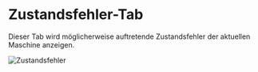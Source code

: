 # Zustandsfehler-Tab

Dieser Tab wird möglicherweise auftretende Zustandsfehler der aktuellen Maschine anzeigen.

![Zustandsfehler](../../screenshots/Main%20View/State%20Errors.png) 
